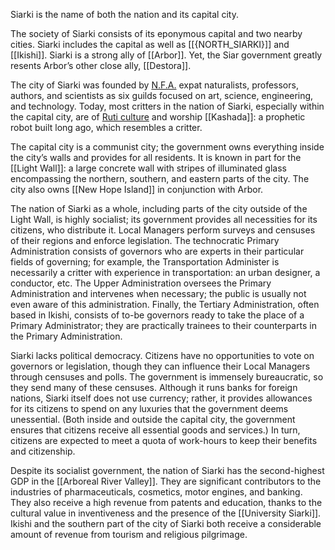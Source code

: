 Siarki is the name of both the nation and its capital city.

The society of Siarki consists of its eponymous capital and two nearby cities. Siarki includes the capital as well as [[{NORTH_SIARKI}]] and [[Ikishi]]. Siarki is a strong ally of [[Arbor]]. Yet, the Siar government greatly resents Arbor’s other close ally, [[Destora]].

The city of Siarki was founded by [N.F.A.](Northern%20Forest%20Alliance.md) expat naturalists, professors, authors, and scientists as six guilds focused on art, science, engineering, and technology. Today, most critters in the nation of Siarki, especially within the capital city, are of [Ruti culture](Ruti%20Culture.md) and worship [[Kashada]]: a prophetic robot built long ago, which resembles a critter.

The capital city is a communist city; the government owns everything inside the city’s walls and provides for all residents. It is known in part for the [[Light Wall]]: a large concrete wall with stripes of illuminated glass encompassing the northern, southern, and eastern parts of the city. The city also owns [[New Hope Island]] in conjunction with Arbor.

The nation of Siarki as a whole, including parts of the city outside of the Light Wall, is highly socialist; its government provides all necessities for its citizens, who distribute it. Local Managers perform surveys and censuses of their regions and enforce legislation. The technocratic Primary Administration consists of governors who are experts in their particular fields of governing; for example, the Transportation Administer is necessarily a critter with experience in transportation: an urban designer, a conductor, etc. The Upper Administration oversees the Primary Administration and intervenes when necessary; the public is usually not even aware of this administration. Finally, the Tertiary Administration, often based in Ikishi, consists of to-be governors ready to take the place of a Primary Administrator; they are practically trainees to their counterparts in the Primary Administration.

Siarki lacks political democracy. Citizens have no opportunities to vote on governors or legislation, though they can influence their Local Managers through censuses and polls. The government is immensely bureaucratic, so they send many of these censuses. Although it runs banks for foreign nations, Siarki itself does not use currency; rather, it provides allowances for its citizens to spend on any luxuries that the government deems unessential. (Both inside and outside the capital city, the government ensures that citizens receive all essential goods and services.) In turn, citizens are expected to meet a quota of work-hours to keep their benefits and citizenship.

Despite its socialist government, the nation of Siarki has the second-highest GDP in the [[Arboreal River Valley]]. They are significant contributors to the industries of pharmaceuticals, cosmetics, motor engines, and banking. They also receive a high revenue from patents and education, thanks to the cultural value in inventiveness and the presence of the [[University Siarki]]. Ikishi and the southern part of the city of Siarki both receive a considerable amount of revenue from tourism and religious pilgrimage.